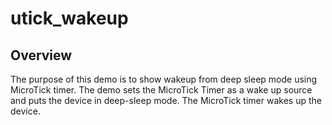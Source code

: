 # utick_wakeup

## Overview
The purpose of this demo is to show wakeup from deep sleep mode using MicroTick timer.
The demo sets the MicroTick Timer as a wake up source and puts the device in deep-sleep mode.
The MicroTick timer wakes up the device.
